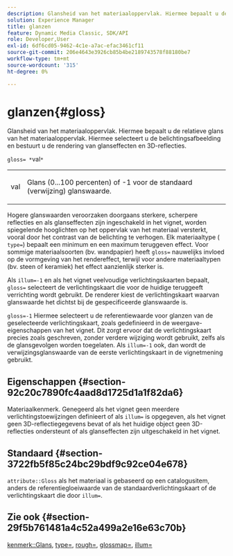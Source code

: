 ```yaml
---
description: Glansheid van het materiaaloppervlak. Hiermee bepaalt u de relatieve glans van het materiaaloppervlak. Hiermee selecteert u de belichtingsafbeelding en bestuurt u de rendering van glanseffecten en 3D-reflecties.
solution: Experience Manager
title: glanzen
feature: Dynamic Media Classic, SDK/API
role: Developer,User
exl-id: 6df6cd05-9462-4c1e-a7ac-efac3461cf11
source-git-commit: 206e4643e3926cb85b4be2189743578f88180be7
workflow-type: tm+mt
source-wordcount: '315'
ht-degree: 0%

---
```


# glanzen{#gloss}

Glansheid van het materiaaloppervlak. Hiermee bepaalt u de relatieve glans van het materiaaloppervlak. Hiermee selecteert u de belichtingsafbeelding en bestuurt u de rendering van glanseffecten en 3D-reflecties.

`gloss= *`val`*`

<table id="simpletable_82166CA080AD401180404462FB2407D7"> 
 <tr class="strow"> 
  <td class="stentry"> <p><span class="codeph"> <span class="varname"> val</span> </span> </p></td> 
  <td class="stentry"> <p>Glans (0...100 percenten) of -1 voor de standaard (verwijzing) glanswaarde. </p></td> 
 </tr> 
</table>

Hogere glanswaarden veroorzaken doorgaans sterkere, scherpere reflecties en als glanseffecten zijn ingeschakeld in het vignet, worden spiegelende hooglichten op het oppervlak van het materiaal versterkt, vooral door het contrast van de belichting te verhogen. Elk materiaaltype ( `type=`) bepaalt een minimum en een maximum teruggeven effect. Voor sommige materiaalsoorten (bv. wandpapier) heeft `gloss=` nauwelijks invloed op de vormgeving van het rendereffect, terwijl voor andere materiaaltypen (bv. steen of keramiek) het effect aanzienlijk sterker is.

Als `illum=-1` en als het vignet veelvoudige verlichtingskaarten bepaalt, `gloss=` selecteert de verlichtingskaart die voor de huidige teruggeeft verrichting wordt gebruikt. De renderer kiest de verlichtingskaart waarvan glanswaarde het dichtst bij de gespecificeerde glanswaarde is.

`gloss=-1` Hiermee selecteert u de referentiewaarde voor glanzen van de geselecteerde verlichtingskaart, zoals gedefinieerd in de weergave-eigenschappen van het vignet. Dit zorgt ervoor dat de verlichtingskaart precies zoals geschreven, zonder verdere wijziging wordt gebruikt, zelfs als de glansgevolgen worden toegelaten. Als `illum=-1` ook, dan wordt de verwijzingsglanswaarde van de eerste verlichtingskaart in de vignetmening gebruikt.

## Eigenschappen {#section-92c20c7890fc4aad8d1725d1a1f82da6}

Materiaalkenmerk. Genegeerd als het vignet geen meerdere verlichtingstoewijzingen definieert of als `illum=` is opgegeven, als het vignet geen 3D-reflectiegegevens bevat of als het huidige object geen 3D-reflecties ondersteunt of als glanseffecten zijn uitgeschakeld in het vignet.

## Standaard {#section-3722fb5f85c24bc29bdf9c92ce04e678}

`attribute::Gloss` als het materiaal is gebaseerd op een catalogusitem, anders de referentiegloeiwaarde van de standaardverlichtingskaart of de verlichtingskaart die door  `illum=`.

## Zie ook {#section-29f5b761481a4c52a499a2e16e63c70b}

[kenmerk::Glans](../../../../../ir-api/material-cat/image-rendering-api-ref/c-ir-material-catalog/c-ir-material-data-reference/r-ir-cat-gloss.md#reference-5277f62a67e2408ab94699aa712f1eeb),  [type=](../../../../../ir-api/http-protocol/image-rendering-api-ref/c-ir-http-protocol-ref/c-ir-http-protocol-command-reference/r-ir-http-type.md#reference-128c7de89e2d46838019b560f3f84a35),  [rough=](../../../../../ir-api/http-protocol/image-rendering-api-ref/c-ir-http-protocol-ref/c-ir-http-protocol-command-reference/r-ir-rough.md#reference-00add846b09f4dc39420bda1ca414180),  [glossmap=](../../../../../ir-api/http-protocol/image-rendering-api-ref/c-ir-http-protocol-ref/c-ir-http-protocol-command-reference/r-ir-glossmap.md#reference-99940148ae6a401482b2d03c68530f3a),  [illum=](../../../../../ir-api/http-protocol/image-rendering-api-ref/c-ir-http-protocol-ref/c-ir-http-protocol-command-reference/r-ir-http-illum.md#reference-8efe483a30684022bfe711eb73efbee6)
